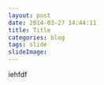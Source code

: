 ```yaml
---
layout: post
date: 2014-03-27 14:44:11
title: Title
categories: blog
tags: slide
slideImage: 
---
```


iehfdf
